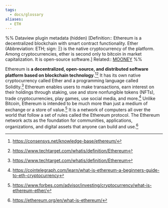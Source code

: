 ```yaml
---
tags:
  - docs/glossary
aliases:
  - ETH
---
```

%% Dataview plugin metadata (hidden)
[Definition:: Ethereum is a decentralized blockchain with smart contract functionality. Ether (Abbreviation: ETH; sign: Ξ) is the native cryptocurrency of the platform. Among cryptocurrencies, ether is second only to bitcoin in market capitalization. It is open-source software.]
Related:: [MOONEY](MOONEY.md)
%%

Ethereum is **a decentralized, open-source, and distributed software platform based on blockchain technology**.[^1][^2] It has its own native cryptocurrency called Ether and a programming language called Solidity.[^2] Ethereum enables users to make transactions, earn interest on their holdings through staking, use and store nonfungible tokens (NFTs), trade cryptocurrencies, play games, use social media, and more.[^3] Unlike Bitcoin, Ethereum is intended to be much more than just a medium of exchange or a store of value.[^4] It is a network of computers all over the world that follow a set of rules called the Ethereum protocol. The Ethereum network acts as the foundation for communities, applications, organizations, and digital assets that anyone can build and use.[^5]

[^1]: https://consensys.net/knowledge-base/ethereum/
[^2]: https://www.techtarget.com/whatis/definition/Ethereum
[^3]: https://cointelegraph.com/learn/what-is-ethereum-a-beginners-guide-to-eth-cryptocurrency
[^4]: https://www.forbes.com/advisor/investing/cryptocurrency/what-is-ethereum-ether/
[^5]: https://ethereum.org/en/what-is-ethereum/
